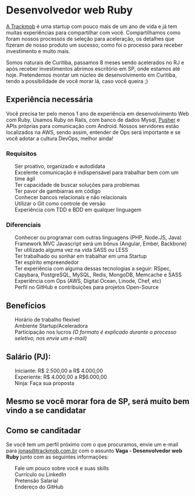 <h1>
<a id="user-content-developer-ruby" class="anchor" href="#developer-web-ruby" aria-hidden="true"><span class="octicon octicon-link"></span></a>Desenvolvedor web Ruby</h1>

<p><a href="https://github.com/Trackmob/vagas/blob/gh-pages/about-trackmob.md">A Trackmob</a>  é uma startup com pouco mais de um ano de vida e já tem muitas experiências para compartilhar com você. Compartilhamos como foram nossos processos de seleção para aceleração, os detalhes que fizeram de nosso produto um sucesso, como foi o processo para receber investimento e muito mais. 

Somos naturais de Curitiba, passamos 8 meses sendo acelerados no RJ e após receber investimentos abrimos escritório em SP, onde estamos até hoje. Pretendemos montar um núcleo de desenvolvimento em Curitiba, tendo a possibilidade de você morar lá, caso você queira ;)</p>

<h2>
<a id="user-content-experiência-necessária" class="anchor" href="#experi%C3%AAncia-necess%C3%A1ria" aria-hidden="true"><span class="octicon octicon-link"></span></a>Experiência necessária</h2>
<p>Você precisa ter pelo menos 1 ano de experiência em desenvolvimento Web com Ruby. Usamos Ruby on Rails, com banco de dados Mysql, <a href="https://pusher.com/" target="_blank">Pusher</a> e APIs próprias para comunicação com Android. Nossos servidores estão localizados na AWS, sendo assim, entender de Ops será importante e se você adotar a cultura DevOps, melhor ainda!</p>
<h3>
<a id="user-content-requisitos" class="anchor" href="#requisitos" aria-hidden="true"><span class="octicon octicon-link"></span></a>Requisitos</h3>

<ul class="task-list">
  <li>Ser proativo, organizado e autodidata</li>
  <li>Excelente comunicação é indispensável para trabalhar bem com um time ágil</li>
  <li>Ter capacidade de buscar soluções para problemas</li>
  <li>Ter pavor de gambiarras em código</li>
  <li>Conhecer bancos relacionais e não relacionais</li>
  <li>Utilizar o Git como controle de versão</li>
  <li>Experiência com TDD e BDD em qualquer linguagem</li>
</ul>
<h3>
<a id="user-content-diferenciais" class="anchor" href="#diferenciais" aria-hidden="true"><span class="octicon octicon-link"></span></a>Diferenciais</h3>

<ul class="task-list">
  <li>Conhecer ou programar com outras linguagens (PHP, Node.JS, Java)</li>
  <li>Framework MVC Javascript será um bônus (Angular, Ember, Backbone)</li>
  <li>Ter utilizado alguma vez na vida SASS ou LESS</li>
  <li>Ter trabalhado ou sonhar em trabalhar em uma Startup</li>
  <li>Ter espírito empreendedor</li>
  <li>Ter experiência com alguma dessas tecnologias a seguir: RSpec, Capybara, PostgreSQL, MySQL, Redis, MongoDB, Memcache e SASS</li>
  <li>Experiência com Ops (AWS, Digital Ocean, Linode, Chef, etc)</li>
  <li>Perfil no GitHub e contribuições para projetos Open-Source</li>
</ul>

<h2>
<a id="user-content-benefícios" class="anchor" href="#benef%C3%ADcios" aria-hidden="true"><span class="octicon octicon-link"></span></a>Benefícios</h2>

<ul class="task-list">
  <li>Horário de trabalho flexível</li>
  <li>Ambiente Startup/Aceleradora</li>
  <li>Participação nos lucros <i>(O formato é explicado durante o processo seletivo, nos envie um e-mail) </i></li>
</ul>

<h2>
<a id="user-content-salarios" class="anchor" href="#salarios" aria-hidden="true"><span class="octicon octicon-link"></span></a>Salário (PJ):</h2>

<ul class="task-list">
  <li>Iniciante: R$ 2.500,00 a R$ 4.000,00</li>
  <li>Experiente: R$ 4.000,00 a R$6.000,00</li>
  <li>Ninja: Faça sua proposta</li>
</ul>

<h2> Mesmo se você morar fora de SP, será muito bem vindo a se candidatar</h2>

<h2>
<a id="user-content-como-se-canditadar" class="anchor" href="#como-se-canditadar" aria-hidden="true"><span class="octicon octicon-link"></span></a>Como se canditadar</h2>

<p>Se você tem um perfil próximo com o que procuramos, envie um e-mail para <a href="mailto:jonas@trackmob.com.br">jonas@trackmob.com.br</a> com o assunto <strong>Vaga - Desenvolvedor web Ruby</strong> junto com as seguintes informações:</p>

<ul class="task-list">
<li>Fale um pouco sobre você e suas skills</li>
<li>Currículo ou LinkedIn</li>
<li>Pretensão Salarial</li>
<li>Endereço do GitHub</li>
</ul>
